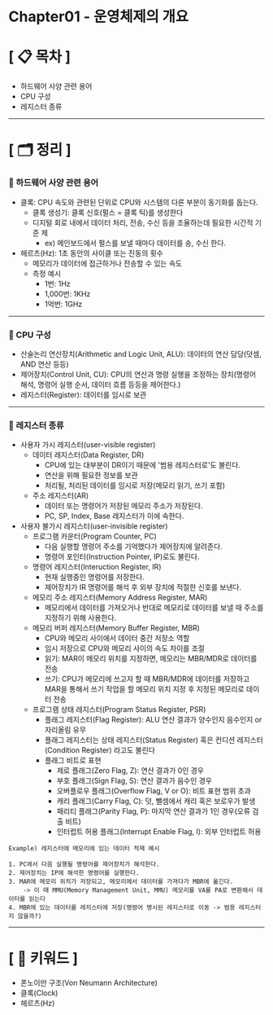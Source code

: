 # **Chapter01 - 운영체제의 개요**

# **[ 📋 목차 ]**
- 하드웨어 사양 관련 용어
- CPU 구성
- 레지스터 종류

****

# **[ 🗂️ 정리 ]**
### 📌 하드웨어 사양 관련 용어
- 클록: CPU 속도와 관련된 단위로 CPU와 시스템의 다른 부분이 동기화를 돕는다.
  - 클록 생성기: 클록 신호(펄스 = 클록 틱)를 생성한다
  - 디지털 회로 내에서 데이터 처리, 전송, 수신 등을 조율하는데 필요한 시간적 기준 제
    - ex) 메인보드에서 펄스를 보낼 때마다 데이터를 송, 수신 한다.
- 헤르츠(Hz): 1초 동안의 사이클 또는 진동의 횟수
  - 메모리가 데이터에 접근하거나 전송할 수 있는 속도
  - 측정 예시  
    - 1번: 1Hz
    - 1,000번: 1KHz
    - 1억번: 1GHz
 
****

### 📌 CPU 구성
- 산술논리 연산장치(Arithmetic and Logic Unit, ALU): 데이터의 연산 담당(덧셈, AND 연산 등등)
- 제어장치(Control Unit, CU): CPU의 연산과 명령 실행을 조정하는 장치(명령어 해석, 명령어 실행 순서, 데이터 흐름 등등을 제어한다.)
- 레지스터(Register): 데이터를 임시로 보관

****

### 📌 레지스터 종류
- 사용자 가시 레지스터(user-visible register)
  - 데이터 레지스터(Data Register, DR)
    - CPU에 있는 대부분이 DR이기 때문에 '범용 레지스터로'도 불린다.
    - 연산을 위해 필요한 정보를 보관
    - 처리될, 처리된 데이터를 임시로 저장(메모리 읽기, 쓰기 포함)
  - 주소 레지스터(AR)
    - 데이터 또는 명령어가 저장된 메모리 주소가 저장된다.
    - PC, SP, Index, Base 레지스터가 이에 속한다.
- 사용자 불가시 레지스터(user-invisible register)
  - 프로그램 카운터(Program Counter, PC)
    - 다음 실행할 명령어 주소를 기억했다가 제어장치에 알려준다.
    - 명령어 포인터(Instruction Pointer, IP)로도 불린다.
  - 명령어 레지스터(Interuction Register, IR)
    - 현재 실행중인 명령어를 저장한다.
    - 제어장치가 IR 명령어를 해석 후 외부 장치에 적절한 신호를 보낸다.
  - 메모리 주소 레지스터(Memory Address Register, MAR)
    - 메모리에서 데이터를 가져오거나 반대로 메모리로 데이터를 보낼 때 주소를 지정하기 위해 사용한다.
  - 메모리 버퍼 레지스터(Memory Buffer Register, MBR)
    - CPU와 메모리 사이에서 데이터 중간 저장소 역할
    - 임시 저장으로 CPU와 메모리 사이의 속도 차이를 조절
    - 읽기: MAR이 메모리 위치를 지정하면, 메모리는 MBR/MDR로 데이터를 전송
    - 쓰기: CPU가 메모리에 쓰고자 할 때 MBR/MDR에 데이터를 저장하고 MAR을 통해서 쓰기 작업을 할 메모리 위치 지정 후 지정된 메모리로 데이터 전송
  - 프로그램 상태 레지스터(Program Status Register, PSR)
    - 플래그 레지스터(Flag Register): ALU 연산 결과가 양수인지 음수인지 or 자리올림 유무
    - 플래그 레지스터는 상태 레지스터(Status Register) 혹은 컨디션 레지스터(Condition Register) 라고도 불린다
    - 플래그 비트로 표현
      - 제로 플래그(Zero Flag, Z): 연산 결과가 0인 경우
      - 부호 플래그(Sign Flag, S): 연산 결과가 음수인 경우
      - 오버플로우 플래그(Overflow Flag, V or O): 비트 표현 범위 초과
      - 캐리 플래그(Carry Flag, C): 덧, 뺄셈에서 캐리 혹은 보로우가 발생
      - 패리티 플래그(Parity Flag, P): 마지막 연산 결과가 1인 경우(오류 검출 비트)
      - 인터럽트 허용 플래그(Interrupt Enable Flag, I): 외부 인터럽트 허용
   
```
Example) 레지스터에 메모리에 있는 데이터 적재 예시

1. PC에서 다음 실행될 명령어를 제어장치가 해석한다.
2. 제어장치는 IP에 해석한 명령어를 실행한다.
3. MAR에 메모리 위치가 저장되고, 메모리에서 데이터를 가져다가 MBR에 옮긴다.
    -> 이 때 MMU(Memory Management Unit, MMU) 메모리를 VA를 PA로 변환해서 데이터를 읽는다
4. MBR에 있는 데이터를 레지스터에 저장(명령어 명시된 레지스터로 이동 -> 범용 레지스터지 않을까?)
```
   
****

# **[ 🔑 키워드 ]**
- 폰노이만 구조(Von Neumann Architecture)
- 클록(Clock)
- 헤르츠(Hz)
